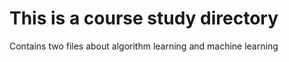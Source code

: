 # This is a course study directory
Contains two files about algorithm learning and machine learning

